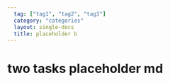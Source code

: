 ```yaml
---
  tag: ["tag1", "tag2", "tag3"]
  category: "categories"
  layout: single-docs
  title: placeholder b
---
```


# two tasks placeholder md
